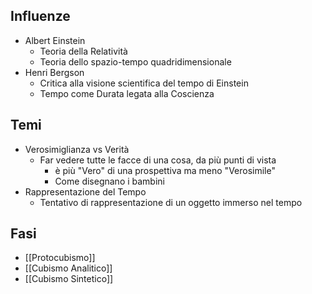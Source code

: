 ## Influenze
- Albert Einstein
	- Teoria della Relatività
	- Teoria dello spazio-tempo quadridimensionale
- Henri Bergson
	- Critica alla visione scientifica del tempo di Einstein
	- Tempo come Durata legata alla Coscienza

## Temi
- Verosimiglianza vs Verità
	- Far vedere tutte le facce di una cosa, da più punti di vista
		- è più "Vero" di una prospettiva ma meno "Verosimile"
		- Come disegnano i bambini
- Rappresentazione del Tempo
	- Tentativo di rappresentazione di un oggetto immerso nel tempo

## Fasi
- [[Protocubismo]]
- [[Cubismo Analitico]]
- [[Cubismo Sintetico]]
